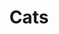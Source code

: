 ---
ee_id_thing: '4400'
site: '1'
type: '2'
inv_num: 2018-006
add_credit:
url: 2018-006-cats
title: Cats
year: '2018'
display_year: '2018'
medium: Pen on paper (produced by Mutoh XP-300)
dims: 14 x 11 in
pitch: "​Stamp - cats"
ps: 'Edition 4 EAI. '
live_url: http://eai.org
youtube:
https://github.com/coryarcangel/alu:
imgs: cats-2018-006-full-database-ih-1-1038.jpg
subheading:
download:
commission:
related:
layout: things-i-made
---